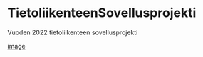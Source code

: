 # TietoliikenteenSovellusprojekti
Vuoden 2022 tietoliikenteen sovellusprojekti

[image](https://user-images.githubusercontent.com/97531298/199923738-0a49c750-2408-4f4b-a696-a13558a3ca13.png)
